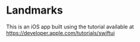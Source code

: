 # Landmarks
This is an iOS app built using the tutorial available at https://developer.apple.com/tutorials/swiftui
